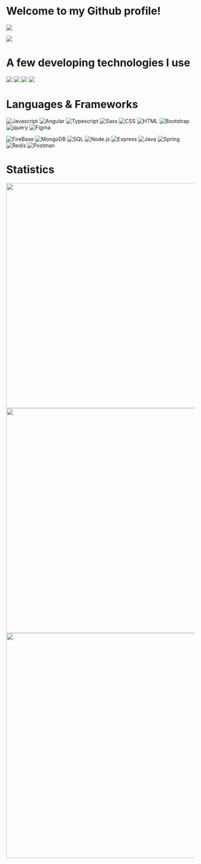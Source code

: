 # Welcome to my Github profile!
<a href="https://github.com/DenverCoder1/readme-typing-svg"><img src="https://readme-typing-svg.herokuapp.com/?lines=👩%20Bianca%20Klein%20Schmitt;💻%20Full-Stack%20Web%20Developer;📍Florianópolis,%20Brazil;📚%20Always%20learning%20new%20things&font=Fira%20Code&center=true&width=440&height=45&color=f75c7e&vCenter=true&size=22"></a>

<a href="https://bischmitt.github.io/portfolio/">![](https://img.shields.io/badge/-take_a_look_my_portfolio-c64f68)</a>

# A few developing technologies I use
![](https://img.shields.io/badge/OS-Linux-informational?style=flat&logo=linux&logoColor=white&color=c64f68)
![](https://img.shields.io/badge/IDE-VSCode-informational?style=flat&logo=visualstudiocode&logoColor=white&color=c64f68)
![](https://img.shields.io/badge/IDE-Eclipse-informational?style=flat&logo=eclipse&logoColor=white&color=c64f68)
![](https://img.shields.io/badge/Version_Control-GIT-informational?style=flat&logo=git&logoColor=white&color=c64f68)


# Languages & Frameworks
![Javascript](https://img.shields.io/badge/-Javascript-2c292d?&logo=Javascript)
![Angular](https://img.shields.io/badge/-Angular-2c292d?&logo=Angular)
![Typescript](https://img.shields.io/badge/-Typescript-2c292d?&logo=Typescript)
![Sass](https://img.shields.io/badge/-Sass-2c292d?&logo=Sass)
![CSS](https://img.shields.io/badge/-CSS3-2c292d?&logo=CSS3)
![HTML](https://img.shields.io/badge/-HTML5-2c292d?&logo=HTML5)
![Bootstrap](https://img.shields.io/badge/-Bootstrap-2c292d?&logo=Bootstrap)
![jquery](https://img.shields.io/badge/-JQuery-2c292d?&logo=jquery)
![Figma](https://img.shields.io/badge/-Figma-2c292d?&logo=Figma)


![FireBase](https://img.shields.io/badge/-FireBase-2c292d?&logo=FireBase)
![MongoDB](https://img.shields.io/badge/-MongoDB-2c292d?&logo=MongoDB)
![SQL](https://img.shields.io/badge/-mySQL-2c292d?&logo=mySQL)
![Node.js](https://img.shields.io/badge/-Node.js-2c292d?&logo=node.js)
![Express](https://img.shields.io/badge/-Express-2c292d?&logo=Express)
![Java](https://img.shields.io/badge/-Java-2c292d?&logo=Java)
![Spring](https://img.shields.io/badge/-Spring-2c292d?&logo=Spring)
![Redis](https://img.shields.io/badge/-Redis-2c292d?&logo=Redis)
![Postman](https://img.shields.io/badge/-Postman-2c292d?&logo=Postman)



# Statistics


<img src="https://github-readme-stats.vercel.app/api?username=bischmitt&theme=dracula&show_icons=true&hide_border=true)](https://github.com/bischmitt/" width="600">  


<img src="https://github-readme-stats.vercel.app/api/top-langs/?username=bischmitt&hide=html&hide_title=true&hide_border=true&layout=compact&langs_count=6&exclude_repo=comp426,Redventures-Movie-Quotes&text_color=fff&icon_color=fff&theme=dracula" width="600">


<img src="https://github-profile-summary-cards.vercel.app/api/cards/profile-details?username=bischmitt&theme=dracula" width="600">
